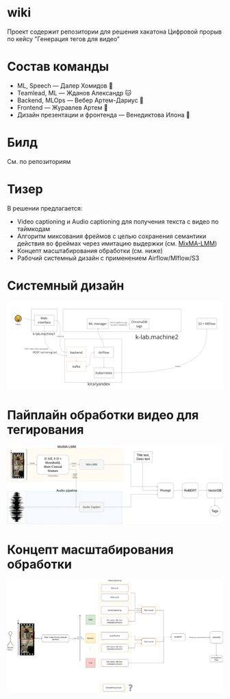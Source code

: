 # wiki
Проект содержит репозитории для решения хакатона Цифровой прорыв по кейсу "Генерация тегов для видео"

# Состав команды
- ML, Speech — Далер Хомидов 🎩
- Teamlead, ML  — Жданов Александр 🐱
- Backend, MLOps — Вебер Артем-Дариус 🔬
- Frontend — Журавлев Артем 🍺
- Дизайн презентации и фронтенда — Венедиктова Илона 🐥

# Билд
См. по репозиториям

# Тизер
В решении предлагается:
- Video captioning и Audio captioning для получения текста с видео по таймкодам
- Алгоритм миксования фреймов с целью сохранения семантики действия во фреймах через имитацию выдержки (см. [MixMA-LMM](https://github.com/381c9fba/mixMA-LMM))
- Концепт масштабирования обработки (см. ниже)
- Рабочий системный дизайн с применением Airflow/Mlflow/S3

# Системный дизайн
![current-system-design](figs/current-system-design.png)

# Пайплайн обработки видео для тегирования
![current-audio-video](figs/current-audio-video-text-ml-design.png)

# Концепт масштабирования обработки
![concept](figs/scalable-ml-design.png)
